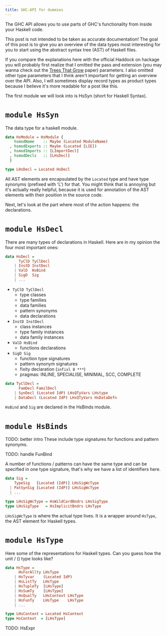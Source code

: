 ```yaml
---
title: GHC-API for dummies
---
```


The GHC API allows you to use parts of GHC's functionality from inside your Haskell code.

This post is not intended to be taken as accurate documentation! The goal of this post is to give you an overview of the data types most interesting for you to start using the abstract syntax tree (AST) of Haskell files. 

If you compare the explanations here with the official Haddock on hackage you will probably first realize that I omitted the pass and extension (you may wanna check out the [Trees That Grow](https://gitlab.haskell.org/ghc/ghc/wikis/implementing-trees-that-grow/trees-that-grow-guidance) paper) parameters. I also omitted other type parameters that I think aren't important for getting an overview over the API. Also, I will sometimes display record types as product types because I believe it's more readable for a post like this.

The first module we will look into is HsSyn (short for Haskell Syntax).

# `module HsSyn`
The data type for a haskell module. 


```haskell
data HsModule = HsModule { 
    hsmodName    :: Maybe (Located ModuleName)
  , hsmodExports :: Maybe (Located [LIE])
  , hsmodImports :: [LImportDecl]
  , hsmodDecls   :: [LHsDecl]
  }

type LHsDecl = Located HsDecl
```

All AST elements are encapsulated by the `Located` type and have type synonyms (prefixed with 'L') for that.
You might think that is annoying but it's actually really helpful, because it is used for annotation of the AST elements with their position in the source code.

Next, let's look at the part where most of the action happens: the declarations.

# `module HsDecl`

There are many types of declarations in Haskell.
Here are in my opinion the four most important ones:

```haskell
data HsDecl = 
      TyClD TyClDecl
    | InstD InstDecl
    | ValD  HsBind
    | SigD  Sig
    | ...
```
* `TyClD TyClDecl`
  - type classes
  - type families
  - data families
  - pattern synonyms
  - data declarations
* `InstD InstDecl`
  - class instances
  - type family instances
  - data family instances
* `ValD HsBind`
  - functions declarations
* `SigD Sig`
  - function type signatures
  - pattern synonym signatures
  - fixity declaration (`infixl 8 ***`)
  - pragmas: INLINE, SPECIALISE, MINIMAL, SCC, COMPLETE

```haskell
data TyClDecl = 
      FamDecl FamilDecl
    | SynDecl (Located IdP) LHsQTyVars LHstype
    | DataDecl (Located IdP) LHsQTyVars HsDataDefn
```

`HsBind` and `Sig` are declared in the HsBinds module.

# `module HsBinds`

TODO: better intro
These include type signatures for functions and pattern synonyms.

TODO: handle FunBind

A number of functions / patterns can have the same type and can be specified in one type signature, that's why we have a list of identifiers here.

```haskell
data Sig = 
    TypeSig   [Located (IdP)] LHsSigWcType
  | PatSynSig [Located (IdP)] LHsSigWcType
  | ...

type LHsSigWcType = HsWildCardBndrs LHsSigType
type LHsSigType   = HsImplicitBndrs LHsType
```

`LHsSigWcType` is where the actual type lives.
It is a wrapper around `HsType`, the AST element for Haskell types.

# `module HsType`

Here some of the representations for Haskell types.
Can you guess how the unit / () type looks like?

```haskell
data HsType =
      HsForAllty LHsType
    | HsTyvar    (Located IdP)
    | HsListTy   LHsType
    | HsTupleTy  [LHsType]
    | HsSumTy    [LHsType]
    | HsQualTy   LHsContext LHsType
    | HsFunTy    LHsType    LHsType
    | ...

type LHsContext = Located HsContext
type HsContext  = [LHsType]
```

TODO: HsExpr